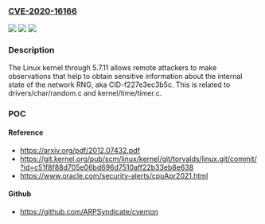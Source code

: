 ### [CVE-2020-16166](https://cve.mitre.org/cgi-bin/cvename.cgi?name=CVE-2020-16166)
![](https://img.shields.io/static/v1?label=Product&message=n%2Fa&color=blue)
![](https://img.shields.io/static/v1?label=Version&message=n%2Fa&color=blue)
![](https://img.shields.io/static/v1?label=Vulnerability&message=n%2Fa&color=brighgreen)

### Description

The Linux kernel through 5.7.11 allows remote attackers to make observations that help to obtain sensitive information about the internal state of the network RNG, aka CID-f227e3ec3b5c. This is related to drivers/char/random.c and kernel/time/timer.c.

### POC

#### Reference
- https://arxiv.org/pdf/2012.07432.pdf
- https://git.kernel.org/pub/scm/linux/kernel/git/torvalds/linux.git/commit/?id=c51f8f88d705e06bd696d7510aff22b33eb8e638
- https://www.oracle.com/security-alerts/cpuApr2021.html

#### Github
- https://github.com/ARPSyndicate/cvemon

